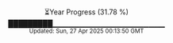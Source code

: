 <p align="center">
⏳Year Progress (31.78 %)<br>
█████████▁▁▁▁▁▁▁▁▁▁▁▁▁▁▁▁▁▁▁▁▁ <br>
<sub>Updated: Sun, 27 Apr 2025 00:13:50 GMT</sub>
</p>

